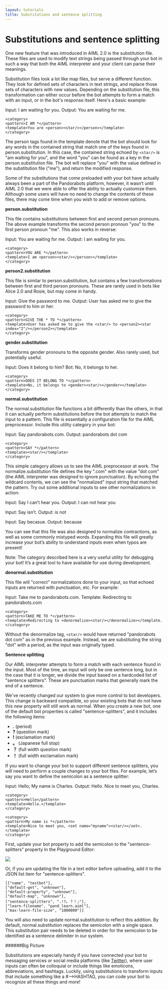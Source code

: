 ```yaml
---
layout: tutorials
title: Substitutions and sentence splitting
---
```


# Substitutions and sentence splitting

One new feature that was introduced in AIML 2.0 is the substitution file. These files are used to modify text strings being passed through your bot in such a way that both the AIML interpreter and your client can parse their meanings.

Substitution files look a lot like map files, but serve a different function. They look for defined sets of characters in text strings, and replace those sets of characters with new values. Depending on the substitution file, this transformation can either occur before the bot attempts to form a match with an input, or in the bot's response itself. Here's a basic example:

Input: I am waiting for you.
Output: You are waiting for me.

    <category>
    <pattern>I AM *</pattern>
    <template>You are <person><star/></person></template>
    </category>


The person tags found in the template denote that the bot should look for any words in the contained string that match one of the keys found in person.substitution. In this case, the contained string echoed by `<star/>` is "am waiting for you", and the word "you" can be found as a key in the person.substitution file. The bot will replace "you" with the value defined in the substitution file ("me"), and return the modified response.

Some of the substitutions that come preloaded with your bot have actually always been a part of the Pandorabots platform, however, it wasn’t until AIML 2.0 that we were able to offer the ability to actually customize them. Although some users will have no need to change the contents of these files, there may come time when you wish to add or remove options.

**person.substitution**

This file contains substitutions between first and second person pronouns. The above example transforms the second person pronoun "you" to the first person pronoun "me". This also works in reverse:

Input: You are waiting for me.
Output: I am waiting for you.

    <category>
    <pattern>YOU ARE *</pattern>
    <template>I am <person><star/></person></template>
    </category>

**person2.substitution**

This file is similar to person.substitution, but contains a few transformations between first and third person pronouns. These are rarely used in bots like Alice 2.0 and Rosie, but may come in handy.

Input: Give the password to me.
Output: User has asked me to give the password to him or her.

    <category>
    <pattern>GIVE THE * TO *</pattern>
    <template>User has asked me to give the <star/> to <person2><star index="2"/></person2></template>
    </category>

**gender.substitution**

Transforms gender pronouns to the opposite gender. Also rarely used, but potentially useful.

Input: Does it belong to him?
Bot: No, it belongs to her.

    <category>
    <pattern>DOES IT BELONG TO *</pattern>
    <template>No, it belongs to <gender><star/></gender></template>
    </category>

**normal.substitution**

The normal.substitution file functions a bit differently than the others, in that it can actually perform substitutions before the bot attempts to match the input to a pattern. This file is essentially a configuration file for the AIML preprocessor. Include this utility category in your bot:

Input: Say pandorabots.com.
Output: pandorabots dot com

    <category>
    <pattern>SAY *</pattern>
    <template><star/></template>
    </category>

This simple category allows us to see the AIML preprocessor at work. The normalize.substitution file defines the key ".com" with the value "dot com" (the AIML interpreter was designed to ignore punctuation). By echoing the wildcard contents, we can see the "normalized" input string that matched the pattern. Try out some additional inputs to see other normalizations in action:

Input: Say I can’t hear you.
Output: I can not hear you

Input: Say isn’t.
Output: is not

Input: Say becasue.
Output: because

You can see that this file was also designed to normalize contractions, as well as some commonly mistyped words. Expanding this file will greatly increase your bot’s ability to understand inputs even when typos are present!

Note: The category described here is a very useful utility for debugging your bot! It’s a great tool to have available for use during development.

**denormal.substitution**

This file will "correct" normalizations done to your input, so that echoed inputs are returned with punctuation, etc. For example:

Input: Take me to pandorabots.com.
Template: Redirecting to pandorabots.com

    <category>
    <pattern>TAKE ME TO *</pattern>
    <template>Redirecting to <denormalize><star/></denormalize></template.
    </category>

Without the denormalize tag, `<star/>` would have returned "pandorabots dot com" as in the previous example. Instead, we are substituting the string "dot" with a period, as the input was originally typed.

**Sentence splitting**

Our AIML interpreter attempts to form a match with each sentence found in the input. Most of the time, an input will only be one sentence long, but in the case that it is longer, we divide the input based on a hardcoded list of "sentence splitters". These are punctuation marks that generally mark the end of a sentence.

We've recently changed our system to give more control to bot developers. This change is backward compatible, so your existing bots that do not have this new property will still work as normal. When you create a new bot, one of the default bot properties is called "sentence-splitters", and it includes the following items:

* **.** (period)
* **?** (question mark)
* **!** (exclamation mark)
* **。** (Japanese full stop)
* **？** (full width question mark)
* **！** (full width exclamation mark)

If you want to change your bot to support different sentence splitters, you will need to perform a couple changes to your bot files. For example, let’s say you want to define the semicolon as a sentence splitter:

Input: Hello; My name is Charles.
Output: Hello. Nice to meet you, Charles.

    <category>
    <pattern>Hello</pattern>
    <template>Hello.</template>
    </category>

    <category>
    <pattern>My name is *</pattern>
    <template>Nice to meet you, <set name="myname"><star/></set>.</template>
    </category>

First, update your bot property to add the semicolon to the "sentence-splitters" property
In the Playground Editor:

![](/content/images/2014/10/Screenshot-2014-10-14-at-5-27-26-PM-1.png)

Or, if you are updating the file in a text editor before uploading, add it to the JSON list item for "sentence-splitters".

    [["name", "testbot"],
    ["default-get", "unknown"],
    ["default-property", "unknown"],
    ["default-map", "unknown"],
    ["sentence-splitters", ".!?。？！;"],
    ["learn-filename", "pand_learn.aiml"],
    ["max-learn-file-size", "1000000"]]

You will also need to update normal.substitution to reflect this addition. By default, normal.substitution replaces the semicolon with a single space. This substitution pair needs to be deleted in order for the semicolon to be identified as a sentence delimiter in our system.

######Big Picture

Substitutions are especially handy if you have connected your bot to messaging services or social media platforms (like [Twitter](http://blog.pandorabots.com/putting-your-pandorabot-on-twitter/)), where user inputs can often be colloquial or include things like emoticons, abbreviations, and hashtags. Luckily, using substitutions to transform inputs that include something like a #-->HASHTAG, you can code your bot to recognize all these things and more!
